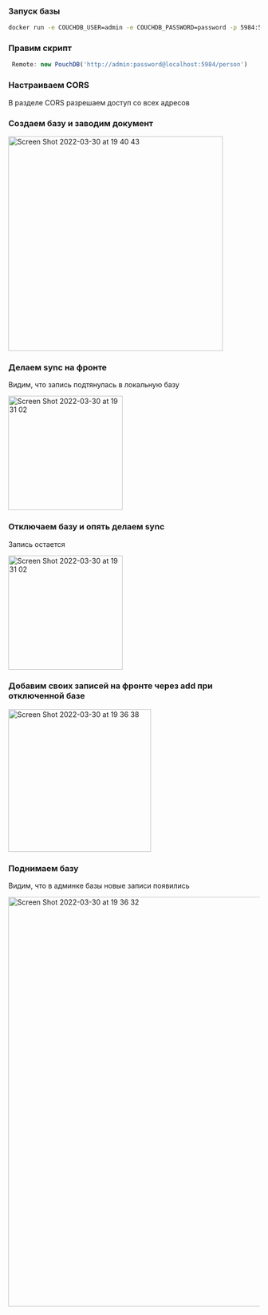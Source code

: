 ### Запуск базы

```sh
docker run -e COUCHDB_USER=admin -e COUCHDB_PASSWORD=password -p 5984:5984 -d couchdb
```

### Правим скрипт

```js
 Remote: new PouchDB('http://admin:password@localhost:5984/person')
```

### Настраиваем CORS

В разделе CORS разрешаем доступ со всех адресов

### Создаем базу и заводим документ

<img width="430" alt="Screen Shot 2022-03-30 at 19 40 43" src="https://user-images.githubusercontent.com/32338211/160887749-a9dd3ac0-4cde-43fb-8fb1-dad0762c3842.png">

### Делаем sync на фронте

Видим, что запись подтянулась в локальную базу

<img width="229" alt="Screen Shot 2022-03-30 at 19 31 02" src="https://user-images.githubusercontent.com/32338211/160887914-eb81a58d-8caa-47bd-a5dd-aefae5dc9174.png">

### Отключаем базу и опять делаем sync

Запись остается

<img width="229" alt="Screen Shot 2022-03-30 at 19 31 02" src="https://user-images.githubusercontent.com/32338211/160887914-eb81a58d-8caa-47bd-a5dd-aefae5dc9174.png">

### Добавим своих записей на фронте через add при отключенной базе

<img width="286" alt="Screen Shot 2022-03-30 at 19 36 38" src="https://user-images.githubusercontent.com/32338211/160888288-b46b28f1-541b-4b23-aab6-bc703cde2597.png">

### Поднимаем базу

Видим, что в админке базы новые записи появились

<img width="821" alt="Screen Shot 2022-03-30 at 19 36 32" src="https://user-images.githubusercontent.com/32338211/160888385-566de618-a1f7-4359-81e2-b197f49e6ec2.png">

